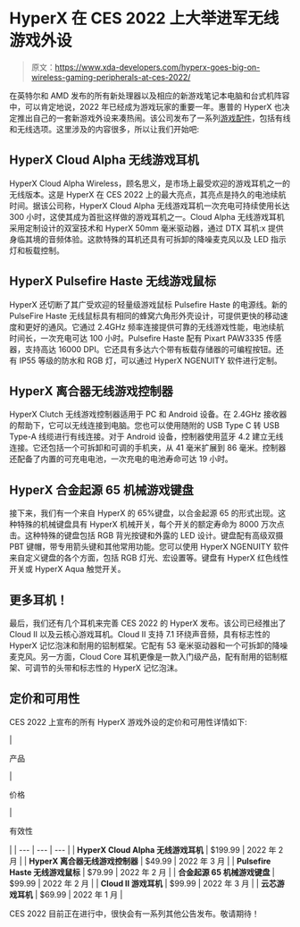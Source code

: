 # HyperX 在 CES 2022 上大举进军无线游戏外设

> 原文：<https://www.xda-developers.com/hyperx-goes-big-on-wireless-gaming-peripherals-at-ces-2022/>

在英特尔和 AMD 发布的所有新处理器以及相应的新游戏笔记本电脑和台式机阵容中，可以肯定地说，2022 年已经成为游戏玩家的重要一年。惠普的 HyperX 也决定推出自己的一套新游戏外设来凑热闹。该公司发布了一系列[游戏配件](https://www.xda-developers.com/best-gaming-laptop-accessories/)，包括有线和无线选项。这里涉及的内容很多，所以让我们开始吧:

## HyperX Cloud Alpha 无线游戏耳机

HyperX Cloud Alpha Wireless，顾名思义，是市场上最受欢迎的游戏耳机之一的无线版本。这是 HyperX 在 CES 2022 上的最大亮点，其亮点是持久的电池续航时间。据该公司称，HyperX Cloud Alpha 无线游戏耳机一次充电可持续使用长达 300 小时，这使其成为首批这样做的游戏耳机之一。Cloud Alpha 无线游戏耳机采用定制设计的双室技术和 HyperX 50mm 毫米驱动器，通过 DTX 耳机:x 提供身临其境的音频体验。这款特殊的耳机还具有可拆卸的降噪麦克风以及 LED 指示灯和板载控制。

## HyperX Pulsefire Haste 无线游戏鼠标

HyperX 还切断了其广受欢迎的轻量级游戏鼠标 Pulsefire Haste 的电源线。新的 PulseFire Haste 无线鼠标具有相同的蜂窝六角形外壳设计，可提供更快的移动速度和更好的通风。它通过 2.4GHz 频率连接提供可靠的无线游戏性能，电池续航时间长，一次充电可达 100 小时。Pulsefire Haste 配有 Pixart PAW3335 传感器，支持高达 16000 DPI。它还具有多达六个带有板载存储器的可编程按钮。还有 IP55 等级的防水和 RGB 灯，可以通过 HyperX NGENUITY 软件进行定制。

## HyperX 离合器无线游戏控制器

HyperX Clutch 无线游戏控制器适用于 PC 和 Android 设备。在 2.4GHz 接收器的帮助下，它可以无线连接到电脑。您也可以使用随附的 USB Type C 转 USB Type-A 线缆进行有线连接。对于 Android 设备，控制器使用蓝牙 4.2 建立无线连接。它还包括一个可拆卸和可调的手机夹，从 41 毫米扩展到 86 毫米。控制器还配备了内置的可充电电池，一次充电的电池寿命可达 19 小时。

## HyperX 合金起源 65 机械游戏键盘

接下来，我们有一个来自 HyperX 的 65%键盘，以合金起源 65 的形式出现。这种特殊的机械键盘具有 HyperX 机械开关，每个开关的额定寿命为 8000 万次点击。这种特殊的键盘包括 RGB 背光按键和外露的 LED 设计。键盘配有高级双摄 PBT 键帽，带专用箭头键和其他常用功能。您可以使用 HyperX NGENUITY 软件来自定义键盘的各个方面，包括 RGB 灯光、宏设置等。键盘有 HyperX 红色线性开关或 HyperX Aqua 触觉开关。

## 更多耳机！

最后，我们还有几个耳机来完善 CES 2022 的 HyperX 发布。该公司已经推出了 Cloud II 以及云核心游戏耳机。Cloud II 支持 7.1 环绕声音频，具有标志性的 HyperX 记忆泡沫和耐用的铝制框架。它配有 53 毫米驱动器和一个可拆卸的降噪麦克风。另一方面，Cloud Core 耳机更像是一款入门级产品，配有耐用的铝制框架、可调节的头带和标志性的 HyperX 记忆泡沫。

## 定价和可用性

CES 2022 上宣布的所有 HyperX 游戏外设的定价和可用性详情如下:

| 

产品

 | 

价格

 | 

有效性

 |
| --- | --- | --- |
| **HyperX Cloud Alpha 无线游戏耳机** | $199.99 | 2022 年 2 月 |
| **HyperX 离合器无线游戏控制器** | $49.99 | 2022 年 3 月 |
| **Pulsefire Haste 无线游戏鼠标** | $79.99 | 2022 年 2 月 |
| **合金起源 65 机械游戏键盘** | $99.99 | 2022 年 2 月 |
| **Cloud II 游戏耳机** | $99.99 | 2022 年 3 月 |
| **云芯游戏耳机** | $69.99 | 2022 年 1 月 |

CES 2022 目前正在进行中，很快会有一系列其他公告发布。敬请期待！